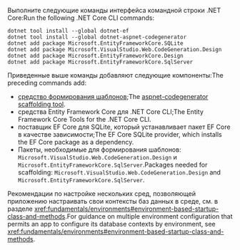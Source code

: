 <span data-ttu-id="16619-101">Выполните следующие команды интерфейса командной строки .NET Core:</span><span class="sxs-lookup"><span data-stu-id="16619-101">Run the following .NET Core CLI commands:</span></span>

```dotnetcli
dotnet tool install --global dotnet-ef
dotnet tool install --global dotnet-aspnet-codegenerator
dotnet add package Microsoft.EntityFrameworkCore.SQLite
dotnet add package Microsoft.VisualStudio.Web.CodeGeneration.Design
dotnet add package Microsoft.EntityFrameworkCore.Design
dotnet add package Microsoft.EntityFrameworkCore.SqlServer
```

<span data-ttu-id="16619-102">Приведенные выше команды добавляют следующие компоненты:</span><span class="sxs-lookup"><span data-stu-id="16619-102">The preceding commands add:</span></span>

* <span data-ttu-id="16619-103">[средство формирования шаблонов](xref:fundamentals/tools/dotnet-aspnet-codegenerator);</span><span class="sxs-lookup"><span data-stu-id="16619-103">The [aspnet-codegenerator scaffolding tool](xref:fundamentals/tools/dotnet-aspnet-codegenerator).</span></span>
* <span data-ttu-id="16619-104">средства Entity Framework Core для .NET Core CLI;</span><span class="sxs-lookup"><span data-stu-id="16619-104">The Entity Framework Core Tools for the .NET Core CLI.</span></span>
* <span data-ttu-id="16619-105">поставщик EF Core для SQLite, который устанавливает пакет EF Core в качестве зависимости;</span><span class="sxs-lookup"><span data-stu-id="16619-105">The EF Core SQLite provider, which installs the EF Core package as a dependency.</span></span>
* <span data-ttu-id="16619-106">Пакеты, необходимые для формирования шаблонов: `Microsoft.VisualStudio.Web.CodeGeneration.Design` и `Microsoft.EntityFrameworkCore.SqlServer`.</span><span class="sxs-lookup"><span data-stu-id="16619-106">Packages needed for scaffolding: `Microsoft.VisualStudio.Web.CodeGeneration.Design` and `Microsoft.EntityFrameworkCore.SqlServer`.</span></span>

<span data-ttu-id="16619-107">Рекомендации по настройке нескольких сред, позволяющей приложению настраивать свои контексты баз данных в среде, см. в разделе <xref:fundamentals/environments#environment-based-startup-class-and-methods>.</span><span class="sxs-lookup"><span data-stu-id="16619-107">For guidance on multiple environment configuration that permits an app to configure its database contexts by environment, see <xref:fundamentals/environments#environment-based-startup-class-and-methods>.</span></span>
